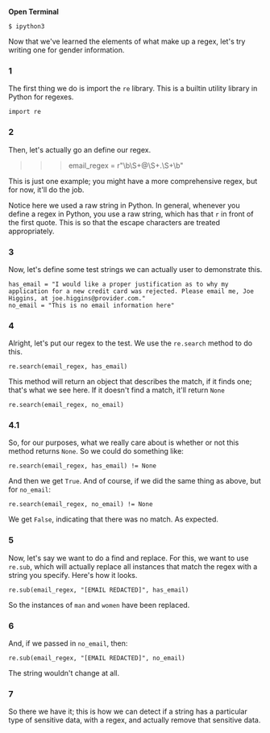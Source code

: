 
**Open Terminal**

    $ ipython3


Now that we've learned the elements of what make up a regex, let's try writing one for gender information.

### 1

The first thing we do is import the `re` library. This is a builtin utility library in Python for regexes.

    import re

### 2

Then, let's actually go an define our regex.
>>>email_regex = r"\b\S+@\S+\.\S+\b"

This is just one example; you might have a more comprehensive regex, but for now, it'll do the job.

Notice here we used a raw string in Python. In general, whenever you define a regex in Python, you use a raw string, which has that `r` in front of the first quote. This is so that the escape characters are treated
appropriately.

### 3

Now, let's define some test strings we can actually user to demonstrate this.

    has_email = "I would like a proper justification as to why my application for a new credit card was rejected. Please email me, Joe Higgins, at joe.higgins@provider.com."
    no_email = "This is no email information here"

### 4

Alright, let's put our regex to the test. We use the `re.search` method to do this.

    re.search(email_regex, has_email)

This method will return an object that describes the match, if it finds one; that's what we see here.
If it doesn't find a match, it'll return `None`

    re.search(email_regex, no_email)

### 4.1

So, for our purposes, what we really care about is whether or not this method returns `None`.
So we could do something like:

    re.search(email_regex, has_email) != None

And then we get `True`. And of course, if we did the same thing as above, but for `no_email`:

    re.search(email_regex, no_email) != None

We get `False`, indicating that there was no match. As expected.


### 5

Now, let's say we want to do a find and replace. For this, we want to use `re.sub`, which will actually replace
all instances that match the regex with a string you specify. Here's how it looks.

    re.sub(email_regex, "[EMAIL REDACTED]", has_email)

So the instances of `man` and `women` have been replaced.

### 6
And, if we passed in `no_email`, then:

    re.sub(email_regex, "[EMAIL REDACTED]", no_email)

The string wouldn't change at all.


### 7

So there we have it; this is how we can detect if a string has a particular type of sensitive data, with a regex,
and actually remove that sensitive data.
>>>